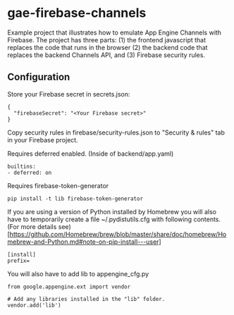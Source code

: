 # gae-firebase-channels
Example project that illustrates how to emulate App Engine Channels with Firebase.
The project has three parts: (1) the frontend javascript that replaces the code
that runs in the browser (2) the backend code that replaces the backend Channels
API, and (3) Firebase security rules.

## Configuration
Store your Firebase secret in secrets.json:
```
{
  "firebaseSecret": "<Your Firebase secret>"
}
```

Copy security rules in firebase/security-rules.json to "Security & rules" tab in
your Firebase project.

Requires deferred enabled. (Inside of backend/app.yaml)
```
builtins:
- deferred: on
```
Requires firebase-token-generator
```
pip install -t lib firebase-token-generator
```
If you are using a version of Python installed by Homebrew you will also have to
temporarily create a file ~/.pydistutils.cfg with following contents. (For more
details see)[https://github.com/Homebrew/brew/blob/master/share/doc/homebrew/Homebrew-and-Python.md#note-on-pip-install---user]
```
[install]
prefix=
```

You will also have to add lib to appengine_cfg.py
```
from google.appengine.ext import vendor

# Add any libraries installed in the "lib" folder.
vendor.add('lib')
```
